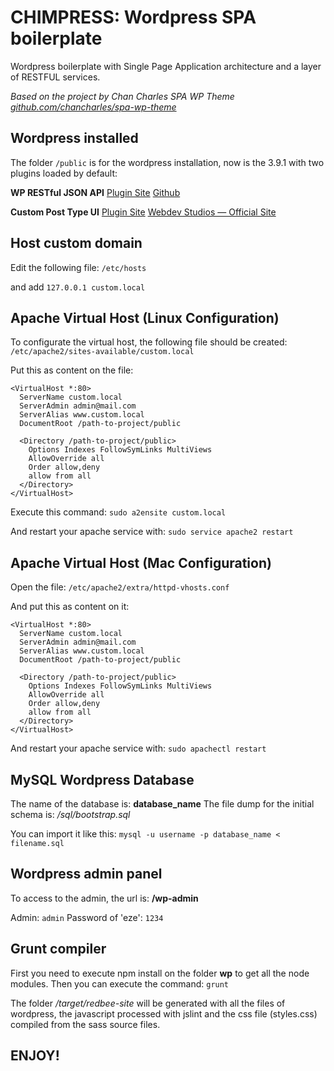 CHIMPRESS: Wordpress SPA boilerplate
===================================

Wordpress boilerplate with Single Page Application architecture and a layer of RESTFUL services.

*Based on the project by Chan Charles SPA WP Theme
[github.com/chancharles/spa-wp-theme](https://github.com/chancharles/spa-wp-theme)*

Wordpress installed
-------------------

The folder `/public` is for the wordpress installation, now is the 3.9.1 with two plugins loaded by default:

**WP RESTful JSON API**
[Plugin Site](https://wordpress.org/plugins/json-rest-api/)
[Github](https://github.com/WP-API/WP-API)


**Custom Post Type UI**
[Plugin Site](http://wordpress.org/plugins/custom-post-type-ui/)
[Webdev Studios — Official Site](http://webdevstudios.com/plugin/custom-post-type-ui/)


Host custom domain
------------------

Edit the following file: `/etc/hosts`

and add `127.0.0.1 custom.local`

Apache Virtual Host (Linux Configuration)
-------------------

To configurate the virtual host, the following file should be created:
`/etc/apache2/sites-available/custom.local`

Put this as content on the file:

```
<VirtualHost *:80>
  ServerName custom.local
  ServerAdmin admin@mail.com
  ServerAlias www.custom.local
  DocumentRoot /path-to-project/public
    
  <Directory /path-to-project/public>
    Options Indexes FollowSymLinks MultiViews
    AllowOverride all
    Order allow,deny
    allow from all
  </Directory>
</VirtualHost>
```

Execute this command:
`sudo a2ensite custom.local`

And restart your apache service with: `sudo service apache2 restart`

Apache Virtual Host (Mac Configuration)
-------------------

Open the file: `/etc/apache2/extra/httpd-vhosts.conf`

And put this as content on it:

```
<VirtualHost *:80>
  ServerName custom.local
  ServerAdmin admin@mail.com
  ServerAlias www.custom.local
  DocumentRoot /path-to-project/public
    
  <Directory /path-to-project/public>
    Options Indexes FollowSymLinks MultiViews
    AllowOverride all
    Order allow,deny
    allow from all
  </Directory>
</VirtualHost>
```

And restart your apache service with: `sudo apachectl restart`

MySQL Wordpress Database
------------------------

The name of the database is: **database_name**
The file dump for the initial schema is: */sql/bootstrap.sql*

You can import it like this: `mysql -u username -p database_name < filename.sql`

Wordpress admin panel
---------------------

To access to the admin, the url is: **/wp-admin**

Admin: `admin`
Password of 'eze': `1234`

Grunt compiler
--------------

First you need to execute npm install on the folder **wp** to get all the node modules.
Then you can execute the command: `grunt`

The folder */target/redbee-site* will be generated with all the files of wordpress, the javascript processed with jslint and the css file (styles.css) compiled from the sass source files.



ENJOY!
------

